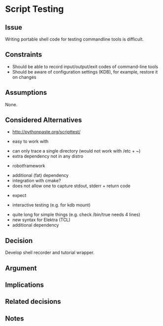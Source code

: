 # Script Testing

## Issue

Writing portable shell code for testing commandline tools is difficult.

## Constraints

- Should be able to record input/output/exit codes of command-line tools
- Should be aware of configuration settings (KDB), for example, restore it on changes

## Assumptions

None.

## Considered Alternatives

* http://pythonpaste.org/scripttest/
 + easy to work with
 - can only trace a single directory (would not work with /etc + ~)
 - extra dependency not in any distro

* robotframework
 - additional (fat) dependency
 - integration with cmake?
 - does not allow one to capture stdout, stderr + return code

* expect
 + interactive testing (e.g. for kdb mount)
 - quite long for simple things (e.g. check /bin/true needs 4 lines)
 - new syntax for Elektra (TCL)
 - additional dependency


## Decision

Develop shell recorder and tutorial wrapper.

## Argument

## Implications

## Related decisions

## Notes
